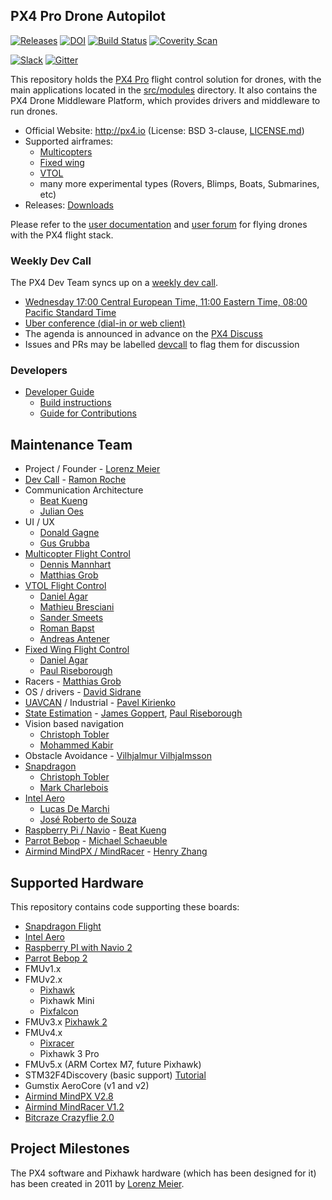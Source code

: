 ## PX4 Pro Drone Autopilot ##

[![Releases](https://img.shields.io/github/release/PX4/Firmware.svg)](https://github.com/PX4/Firmware/releases) [![DOI](https://zenodo.org/badge/22634/PX4/Firmware.svg)](https://zenodo.org/badge/latestdoi/22634/PX4/Firmware) [![Build Status](https://travis-ci.org/PX4/Firmware.svg?branch=master)](https://travis-ci.org/PX4/Firmware) [![Coverity Scan](https://scan.coverity.com/projects/3966/badge.svg?flat=1)](https://scan.coverity.com/projects/3966?tab=overview)

[![Slack](https://px4-slack.herokuapp.com/badge.svg)](http://slack.px4.io) [![Gitter](https://badges.gitter.im/Join%20Chat.svg)](https://gitter.im/PX4/Firmware?utm_source=badge&utm_medium=badge&utm_campaign=pr-badge&utm_content=badge)

This repository holds the [PX4 Pro](http://px4.io) flight control solution for drones, with the main applications located in the [src/modules](https://github.com/PX4/Firmware/tree/master/src/modules) directory. It also contains the PX4 Drone Middleware Platform, which provides drivers and middleware to run drones.

  * Official Website: http://px4.io (License: BSD 3-clause, [LICENSE.md](https://github.com/PX4/Firmware/blob/master/LICENSE.md))
  * Supported airframes:
    * [Multicopters](http://px4.io/portfolio_category/multicopter/)
    * [Fixed wing](http://px4.io/portfolio_category/plane/)
    * [VTOL](http://px4.io/portfolio_category/vtol/)
    * many more experimental types (Rovers, Blimps, Boats, Submarines, etc)
  * Releases: [Downloads](https://github.com/PX4/Firmware/releases)

Please refer to the [user documentation](https://docs.px4.io/en/) and [user forum](http://discuss.px4.io) for flying drones with the PX4 flight stack.

### Weekly Dev Call

The PX4 Dev Team syncs up on a [weekly dev call](https://dev.px4.io/en/contribute/).

  * [Wednesday 17:00 Central European Time, 11:00 Eastern Time, 08:00 Pacific Standard Time](https://www.google.com/calendar/embed?src=bGludXhmb3VuZGF0aW9uLm9yZ19nMjF0dmFtMjRtN3BtN2poZXYwMWJ2bHFoOEBncm91cC5jYWxlbmRhci5nb29nbGUuY29t)
  * [Uber conference (dial-in or web client)](https://www.uberconference.com/lf-dronecode)
  * The agenda is announced in advance on the [PX4 Discuss](http://discuss.px4.io/c/weekly-dev-call)
  * Issues and PRs may be labelled [devcall](https://github.com/PX4/Firmware/issues?q=is%3Aopen+is%3Aissue+label%3Adevcall) to flag them for discussion

### Developers ###
  * [Developer Guide](https://dev.px4.io/)
    * [Build instructions](https://dev.px4.io/en/setup/building_px4.html)
    * [Guide for Contributions](https://dev.px4.io/en/contribute/)

## Maintenance Team

  * Project / Founder - [Lorenz Meier](https://github.com/LorenzMeier)
  * [Dev Call](https://github.com/PX4/Firmware/labels/devcall) - [Ramon Roche](https://github.com/mrpollo)
  * Communication Architecture
    * [Beat Kueng](https://github.com/bkueng)
    * [Julian Oes](https://github.com/JulianOes)
  * UI / UX
    * [Donald Gagne](https://github.com/DonLakeFlyer)
    * [Gus Grubba](https://github.com/dogmaphobic)
  * [Multicopter Flight Control](https://github.com/PX4/Firmware/labels/multicopter)
    * [Dennis Mannhart](https://github.com/Stifael)
    * [Matthias Grob](https://github.com/MaEtUgR)
  * [VTOL Flight Control](https://github.com/PX4/Firmware/labels/vtol)
    * [Daniel Agar](https://github.com/dagar)
    * [Mathieu Bresciani](https://github.com/bresch)
    * [Sander Smeets](https://github.com/sanderux)
    * [Roman Bapst](https://github.com/tumbili)
    * [Andreas Antener](https://github.com/AndreasAntener)
  * [Fixed Wing Flight Control](https://github.com/PX4/Firmware/labels/fixedwing)
    * [Daniel Agar](https://github.com/dagar)
    * [Paul Riseborough](https://github.com/priseborough)
  * Racers - [Matthias Grob](https://github.com/MaEtUgR)
  * OS / drivers - [David Sidrane](https://github.com/davids5)
  * [UAVCAN](https://github.com/PX4/Firmware/labels/uavcan) / Industrial - [Pavel Kirienko](https://github.com/pavel-kirienko)
  * [State Estimation](https://github.com/PX4/Firmware/issues?q=is%3Aopen+is%3Aissue+label%3A%22state+estimation%22) - [James Goppert](https://github.com/jgoppert), [Paul Riseborough](https://github.com/priseborough)
  * Vision based navigation
    * [Christoph Tobler](https://github.com/ChristophTobler)
    * [Mohammed Kabir](https://github.com/mhkabir)
  * Obstacle Avoidance - [Vilhjalmur Vilhjalmsson](https://github.com/vilhjalmur89)
  * [Snapdragon](https://github.com/PX4/Firmware/labels/snapdragon)
    * [Christoph Tobler](https://github.com/ChristophTobler)
    * [Mark Charlebois](https://github.com/mcharleb) 
  * [Intel Aero](https://github.com/PX4/Firmware/labels/intel%20aero)
    * [Lucas De Marchi](https://github.com/lucasdemarchi)
    * [José Roberto de Souza](https://github.com/zehortigoza)
  * [Raspberry Pi / Navio](https://github.com/PX4/Firmware/labels/raspberry_pi) - [Beat Kueng](https://github.com/bkueng)
  * [Parrot Bebop](https://github.com/PX4/Firmware/labels/bebop) - [Michael Schaeuble](https://github.com/eyeam3)
  * [Airmind MindPX / MindRacer](https://github.com/PX4/Firmware/labels/mindpx) - [Henry Zhang](https://github.com/iZhangHui)

## Supported Hardware

This repository contains code supporting these boards:
  * [Snapdragon Flight](https://dev.px4.io/en/flight_controller/snapdragon_flight.html)
  * [Intel Aero](https://dev.px4.io/en/flight_controller/intel_aero.html)
  * [Raspberry PI with Navio 2](https://dev.px4.io/en/flight_controller/raspberry_pi.html)
  * [Parrot Bebop 2](https://dev.px4.io/en/advanced/parrot_bebop.html)
  * FMUv1.x
  * FMUv2.x
    * [Pixhawk](https://dev.px4.io/en/flight_controller/pixhawk.html)
    * Pixhawk Mini
    * [Pixfalcon](https://dev.px4.io/en/flight_controller/pixfalcon.html)
  * FMUv3.x [Pixhawk 2](https://pixhawk.org/modules/pixhawk2)
  * FMUv4.x
    * [Pixracer](https://dev.px4.io/en/flight_controller/pixracer.html)
    * Pixhawk 3 Pro
  * FMUv5.x (ARM Cortex M7, future Pixhawk)
  * STM32F4Discovery (basic support) [Tutorial](https://pixhawk.org/modules/stm32f4discovery)
  * Gumstix AeroCore (v1 and v2)
  * [Airmind MindPX V2.8](http://www.mindpx.net/assets/accessories/UserGuide_MindPX.pdf)
  * [Airmind MindRacer V1.2](http://mindpx.net/assets/accessories/mindracer_user_guide_v1.2.pdf)
  * [Bitcraze Crazyflie 2.0](https://dev.px4.io/en/flight_controller/crazyflie2.html)

## Project Milestones

The PX4 software and Pixhawk hardware (which has been designed for it) has been created in 2011 by [Lorenz Meier](https://github.com/LorenzMeier).
